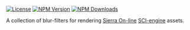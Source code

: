 [![License][license]][npm] [![NPM Version][version]][npm] [![NPM Downloads][dl]][npm]

[npm]: https://www.npmjs.com/package/@4bitlabs/blur-filters
[version]: https://img.shields.io/npm/v/%404bitlabs%2Fblur-filters
[license]: https://img.shields.io/npm/l/%404bitlabs%2Fblur-filters
[dl]: https://img.shields.io/npm/dy/%404bitlabs%2Fblur-filters

A collection of blur-filters for rendering [Sierra On-line][sierra] [SCI-engine][sci0] assets.

[sierra]: https://en.wikipedia.org/wiki/Sierra_Entertainment
[sci0]: http://sciwiki.sierrahelp.com/index.php/Sierra_Creative_Interpreter
